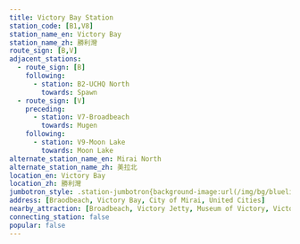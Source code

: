 ```yaml
---
title: Victory Bay Station
station_code: [B1,V8]
station_name_en: Victory Bay
station_name_zh: 勝利灣
route_sign: [B,V]
adjacent_stations:
  - route_sign: [B]
    following:
      - station: B2-UCHQ North
        towards: Spawn
  - route_sign: [V]
    preceding:
      - station: V7-Broadbeach
        towards: Mugen
    following:
      - station: V9-Moon Lake
        towards: Moon Lake
alternate_station_name_en: Mirai North
alternate_station_name_zh: 美拉北
location_en: Victory Bay
location_zh: 勝利灣
jumbotron_style: .station-jumbotron{background-image:url(/img/bg/blueline.png),url(/img/bg/victoryline.png);background-repeat:no-repeat;background-size:50% 10px,100% 10px;background-position:right 115px,0 145px}
address: [Braodbeach, Victory Bay, City of Mirai, United Cities]
nearby_attraction: [Broadbeach, Victory Jetty, Museum of Victory, Victory Bay Lighthouse]
connecting_station: false
popular: false
---
```


